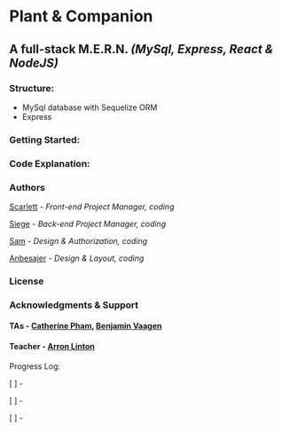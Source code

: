 # Plant & Companion

## A full-stack **M.E.R.N.** _(MySql, Express, React & NodeJS)_

### Structure:
 - MySql database with Sequelize ORM
 - Express


### Getting Started:
<!--  -->

### Code Explanation:
<!--  -->

### Authors

[Scarlett](https://github.com/llamadu) - _Front-end Project Manager, coding_

[Siege](https://github.com/CapraRoyale) - _Back-end Project Manager, coding_

[Sam](https://github.com/samsmeyer17) - _Design & Authorization, coding_

[Anbesajer](https://github.com/ambesa) - _Design & Layout, coding_

### License
<!--  -->
### Acknowledgments & Support

#### TAs - [Catherine Pham](https://github.com/CrypticWoodWhite), [Benjamin Vaagen](https://github.com/benvaagen)

#### Teacher - [Arron Linton](https://github.com/ArronJLinton)

Progress Log:

[ ] - 

[ ] - 

[ ] - 